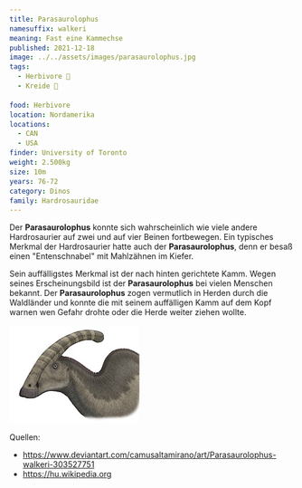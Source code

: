 ```yaml
---
title: Parasaurolophus
namesuffix: walkeri
meaning: Fast eine Kammechse
published: 2021-12-18
image: ../../assets/images/parasaurolophus.jpg
tags:
  - Herbivore 🌿
  - Kreide 🦴
  
food: Herbivore
location: Nordamerika
locations:
  - CAN
  - USA
finder: University of Toronto
weight: 2.500kg
size: 10m
years: 76-72
category: Dinos
family: Hardrosauridae
---
```

 Der **Parasaurolophus** konnte sich wahrscheinlich wie viele andere Hardrosaurier auf zwei und auf vier Beinen fortbewegen. Ein typisches Merkmal der Hardrosaurier hatte auch der **Parasaurolophus**, denn er besaß einen "Entenschnabel" mit Mahlzähnen im Kiefer.

Sein auffälligstes Merkmal ist der nach hinten gerichtete Kamm. Wegen seines Erscheinungsbild ist der **Parasaurolophus** bei vielen Menschen bekannt. Der **Parasaurolophus** zogen vermutlich in Herden durch die Waldländer und konnte die mit seinem auffälligen Kamm auf dem Kopf warnen wen Gefahr drohte oder die Herde weiter ziehen wollte.

![Parasaurolophuskopf](../../assets/images/parasuarolophus-kopf.jpg)

Quellen:

* <https://www.deviantart.com/camusaltamirano/art/Parasaurolophus-walkeri-303527751>
* [](https://www.deviantart.com/camusaltamirano/art/Parasaurolophus-walkeri-303527751)[](https://reyesjoe.blogspot.com/2015/05/parasaurolofo.html)<https://hu.wikipedia.org>
